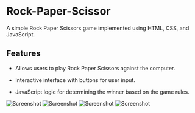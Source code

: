 # Rock-Paper-Scissor
<p>A simple Rock Paper Scissors game implemented using HTML, CSS, and JavaScript. </p>

## Features

* Allows users to play Rock Paper Scissors against the computer.
+ Interactive interface with buttons for user input.
- JavaScript logic for determining the winner based on the game rules.

![Screenshot](/../../../Pictures/Screenshots/Screenshot%20from%202023-12-14%2022-42-38.png)
![Screenshot](/../../../Pictures/Screenshots/Screenshot%20from%202023-12-14%2022-42-46.png)
![Screenshot](/../../../Pictures/Screenshots/Screenshot%20from%202023-12-14%2022-43-10.png)
![Screenshot](/../../../Pictures/Screenshots/Screenshot%20from%202023-12-14%2022-43-14.png)